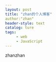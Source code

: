 ```yaml
---
layout: post
title: "zhan的个人博客"
author:"zhan"
header-style: text
catalog: ture
tags:
     - web
     - JavaScript
---
```


zhanzhan

